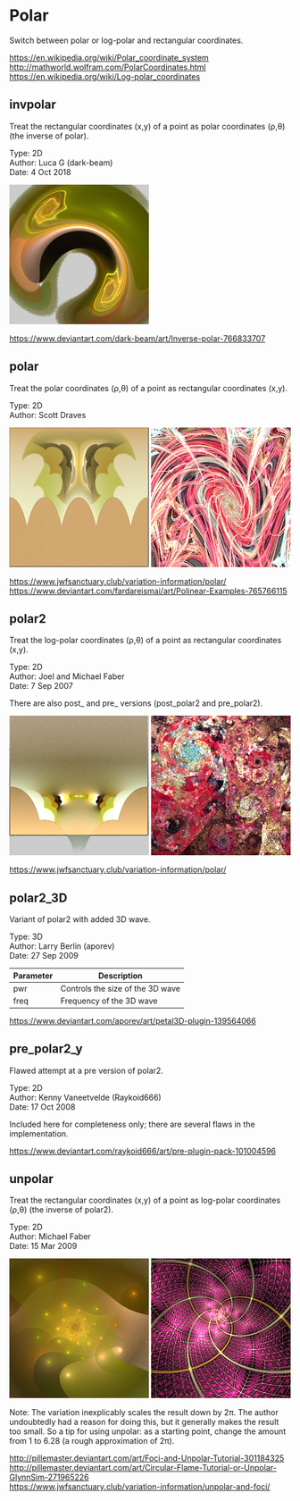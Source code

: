 # Polar
Switch between polar or log-polar and rectangular coordinates.

https://en.wikipedia.org/wiki/Polar_coordinate_system  
http://mathworld.wolfram.com/PolarCoordinates.html  
https://en.wikipedia.org/wiki/Log-polar_coordinates  

## invpolar
Treat the rectangular coordinates (x,y) of a point as polar coordinates (ρ,θ) (the inverse of polar).

Type: 2D  
Author: Luca G (dark-beam)  
Date: 4 Oct 2018  

[![](invpolar-1.png)](invpolar-1.flame)

https://www.deviantart.com/dark-beam/art/Inverse-polar-766833707  

## polar
Treat the polar coordinates (ρ,θ) of a point as rectangular coordinates (x,y).

Type: 2D  
Author: Scott Draves  

[![](polar-1.png)](polar-1.flame) [![](polar-2.png)](polar-2.flame)

https://www.jwfsanctuary.club/variation-information/polar/  
https://www.deviantart.com/fardareismai/art/Polinear-Examples-765766115  

## polar2
Treat the log-polar coordinates (ρ,θ) of a point as rectangular coordinates (x,y).

Type: 2D  
Author: Joel and Michael Faber  
Date: 7 Sep 2007  

There are also post_ and pre_ versions (post_polar2 and pre_polar2).

[![](polar2-1.png)](polar2-1.flame) [![](polar2-2.png)](polar2-2.flame)

https://www.jwfsanctuary.club/variation-information/polar/  

## polar2_3D
Variant of polar2 with added 3D wave.

Type: 3D  
Author: Larry Berlin (aporev)  
Date: 27 Sep 2009  

| Parameter | Description |
| --- | --- |
| pwr | Controls the size of the 3D wave |
| freq | Frequency of the 3D wave |

https://www.deviantart.com/aporev/art/petal3D-plugin-139564066  

## pre_polar2_y
Flawed attempt at a pre version of polar2.

Type: 2D  
Author: Kenny Vaneetvelde (Raykoid666)  
Date: 17 Oct 2008  

Included here for completeness only; there are several flaws in the implementation.

https://www.deviantart.com/raykoid666/art/pre-plugin-pack-101004596  

## unpolar
Treat the rectangular coordinates (x,y) of a point as log-polar coordinates (ρ,θ) (the inverse of polar2).

Type: 2D  
Author: Michael Faber  
Date: 15 Mar 2009  

[![](unpolar-1.png)](unpolar-1.flame) [![](unpolar-2.png)](unpolar-2.flame)

Note: The variation inexplicably scales the result down by 2π. The author undoubtedly had a reason for doing this, but it generally makes the result too small. So a tip for using unpolar: as a starting point, change the amount from 1 to 6.28 (a rough approximation of 2π).

http://pillemaster.deviantart.com/art/Foci-and-Unpolar-Tutorial-301184325  
http://pillemaster.deviantart.com/art/Circular-Flame-Tutorial-or-Unpolar-GlynnSim-271965226  
https://www.jwfsanctuary.club/variation-information/unpolar-and-foci/  

